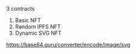 3 contracts

1. Basic NFT
2. Random IPFS NFT
3. Dynamic SVG NFT


https://base64.guru/converter/encode/image/svg
